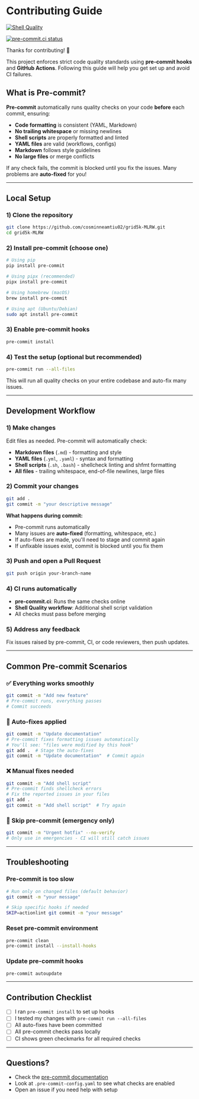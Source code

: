 # Contributing Guide

[![Shell Quality](https://github.com/cosminneamtiu02/grid5k-MLRW/actions/workflows/shell-quality.yml/badge.svg)](https://github.com/cosminneamtiu02/grid5k-MLRW/actions/workflows/shell-quality.yml)

[![pre-commit.ci status](https://img.shields.io/endpoint?url=https://badge.pre-commit.ci/https://github.com/cosminneamtiu02/grid5k-MLRW/main)](https://pre-commit.ci/)

Thanks for contributing! 🎉

This project enforces strict code quality standards using **pre-commit hooks** and **GitHub Actions**.
Following this guide will help you get set up and avoid CI failures.

## What is Pre-commit?

**Pre-commit** automatically runs quality checks on your code **before** each commit, ensuring:

- **Code formatting** is consistent (YAML, Markdown)
- **No trailing whitespace** or missing newlines
- **Shell scripts** are properly formatted and linted
- **YAML files** are valid (workflows, configs)
- **Markdown** follows style guidelines
- **No large files** or merge conflicts

If any check fails, the commit is blocked until you fix the issues. Many problems are **auto-fixed** for you!

---

## Local Setup

### 1) Clone the repository

```bash
git clone https://github.com/cosminneamtiu02/grid5k-MLRW.git
cd grid5k-MLRW
```

### 2) Install pre-commit (choose one)

```bash
# Using pip
pip install pre-commit

# Using pipx (recommended)
pipx install pre-commit

# Using homebrew (macOS)
brew install pre-commit

# Using apt (Ubuntu/Debian)
sudo apt install pre-commit
```

### 3) Enable pre-commit hooks

```bash
pre-commit install
```

### 4) Test the setup (optional but recommended)

```bash
pre-commit run --all-files
```

This will run all quality checks on your entire codebase and auto-fix many issues.

---

## Development Workflow

### 1) Make changes

Edit files as needed. Pre-commit will automatically check:

- **Markdown files** (`.md`) - formatting and style
- **YAML files** (`.yml`, `.yaml`) - syntax and formatting
- **Shell scripts** (`.sh`, `.bash`) - shellcheck linting and shfmt formatting
- **All files** - trailing whitespace, end-of-file newlines, large files

### 2) Commit your changes

```bash
git add .
git commit -m "your descriptive message"
```

**What happens during commit:**

- Pre-commit runs automatically
- Many issues are **auto-fixed** (formatting, whitespace, etc.)
- If auto-fixes are made, you'll need to stage and commit again
- If unfixable issues exist, commit is blocked until you fix them

### 3) Push and open a Pull Request

```bash
git push origin your-branch-name
```

### 4) CI runs automatically

- **pre-commit.ci**: Runs the same checks online
- **Shell Quality workflow**: Additional shell script validation
- All checks must pass before merging

### 5) Address any feedback

Fix issues raised by pre-commit, CI, or code reviewers, then push updates.

---

## Common Pre-commit Scenarios

### ✅ Everything works smoothly

```bash
git commit -m "Add new feature"
# Pre-commit runs, everything passes
# Commit succeeds
```

### 🔧 Auto-fixes applied

```bash
git commit -m "Update documentation"
# Pre-commit fixes formatting issues automatically
# You'll see: "files were modified by this hook"
git add .  # Stage the auto-fixes
git commit -m "Update documentation"  # Commit again
```

### ❌ Manual fixes needed

```bash
git commit -m "Add shell script"
# Pre-commit finds shellcheck errors
# Fix the reported issues in your files
git add .
git commit -m "Add shell script"  # Try again
```

### 🚀 Skip pre-commit (emergency only)

```bash
git commit -m "Urgent hotfix" --no-verify
# Only use in emergencies - CI will still catch issues
```

---

## Troubleshooting

### Pre-commit is too slow

```bash
# Run only on changed files (default behavior)
git commit -m "your message"

# Skip specific hooks if needed
SKIP=actionlint git commit -m "your message"
```

### Reset pre-commit environment

```bash
pre-commit clean
pre-commit install --install-hooks
```

### Update pre-commit hooks

```bash
pre-commit autoupdate
```

---

## Contribution Checklist

- [ ] I ran `pre-commit install` to set up hooks
- [ ] I tested my changes with `pre-commit run --all-files`
- [ ] All auto-fixes have been committed
- [ ] All pre-commit checks pass locally
- [ ] CI shows green checkmarks for all required checks

---

## Questions?

- Check the [pre-commit documentation](https://pre-commit.com/)
- Look at `.pre-commit-config.yaml` to see what checks are enabled
- Open an issue if you need help with setup
